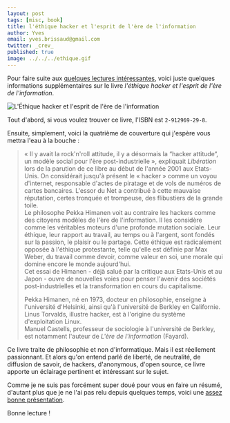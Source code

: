 ```yaml
---
layout: post
tags: [misc, book]
title: l'éthique hacker et l'esprit de l'ère de l'information
author: Yves
email: yves.brissaud@gmail.com
twitter: _crev_
published: true
image: ../../../ethique.gif
---
```


Pour faire suite aux [quelques lectures intéressantes][lectures], voici juste quelques informations supplémentaires sur le livre _l'éthique hacker et l'esprit de l'ère de l'information_.

![L'Éthique hacker et l'esprit de l'ère de l'information](../../../ethique.gif)

Tout d'abord, si vous voulez trouver ce livre, l'ISBN est `2-912969-29-8`.

Ensuite, simplement, voici la quatrième de couverture qui j'espère vous mettra l'eau à la bouche :

> « Il y avait la rock'n'roll attitude, il y a désormais la “hacker attitude“, un modèle social pour l'ère post-industrielle », expliquait _Libération_ lors de la parution de ce libre au début de l'année 2001 aux Etats-Unis. On considérait jusqu'à présent le « hacker » comme un voyou d'internet, responsable d'actes de piratage et de vols de numéros de cartes bancaires. L'essor du Net a contribué à cette mauvaise réputation, certes tronquée et trompeuse, des flibustiers de la grande toile.  
> Le philosophe Pekka Himanen voit au contraire les hackers comme des citoyens modèles de l'ère de l'information. Il les considère comme les véritables moteurs d'une profonde mutation sociale. Leur éthique, leur rapport au travail, au temps ou à l'argent, sont fondés sur la passion, le plaisir ou le partage. Cette éthique est radicalement opposée à l'éthique protestante, telle qu'elle est définie par Max Weber, du travail comme devoir, comme valeur en soi, une morale qui domine encore le monde aujourd'hui.  
> Cet essai de Himanen - déjà salué par la critique aux Etats-Unis et au Japon - ouvre de nouvelles voies pour penser l'avenir des sociétés post-industrielles et la transformation en cours du capitalisme.
> 
> Pekka Himanen, né en 1973, docteur en philosophie, enseigne à l'université d'Helsinki, ainsi qu'à l'université de Berkley en Californie.  
> Linus Torvalds, illustre hacker, est à l'origine du système d'exploitation Linux.  
> Manuel Castells, professeur de sociologie à l'université de Berkley, est notamment l'auteur de _L'ère de l'information_ (Fayard).

Ce livre traite de philosophie et non d'informatique. Mais il est réellement passionnant. Et alors qu'on entend parlé de liberté, de neutralité, de diffusion de savoir, de hackers, d'anonymous, d'open source, ce livre apporte un éclairage pertinent et intéressant sur le sujet.

Comme je ne suis pas forcément super doué pour vous en faire un résumé, d'autant plus que je ne l'ai pas relu depuis quelques temps, voici une [assez bonne présentation](http://multitudes.samizdat.net/L-Ethique-hacker-de-Pekka-Himanen).

Bonne lecture !


[lectures]: http://log.winsos.net/2013/01/14/petites-lectures-interessantes.html